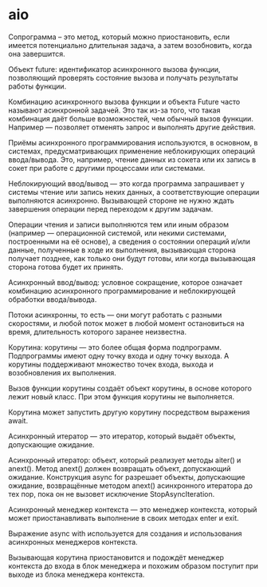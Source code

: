 # aio

Сопрограмма – это метод, который можно приостановить, если 
имеется потенциально длительная задача, а затем возобновить, 
когда она завершится.

Объект future: идентификатор асинхронного вызова функции, позволяющий проверять
состояние вызова и получать результаты работы функции.

Комбинацию асинхронного вызова функции и объекта Future часто называют асинхронной
задачей. Это так из-за того, что такая комбинация даёт больше возможностей, чем
обычный вызов функции. Например — позволяет отменять запрос и выполнять другие действия.

Приёмы асинхронного программирования используются, в основном, в системах, 
предусматривающих применение неблокирующих операций ввода/вывода. Это, например, чтение
данных из сокета или их запись в сокет при работе с другими процессами или системами.

Неблокирующий ввод/вывод — это когда программа запрашивает у системы чтение или запись
неких данных, а соответствующие операции выполняются асинхронно. Вызывающей стороне не
нужно ждать завершения операции перед переходом к другим задачам.

Операции чтения и записи выполняются тем или иным образом (например — операционной системой,
или некими системами, построенными на её основе), а сведения о состоянии операций и/или
данные, полученные в ходе их выполнения, вызывающая сторона получает позднее, как только
они будут готовы, или когда вызывающая сторона готова будет их принять.


Асинхронный ввод/вывод: условное сокращение, которое означает комбинацию асинхронного 
программирование и неблокирующей обработки ввода/вывода.

Потоки асинхронны, то есть — они могут работать с разными скоростями, и любой поток может 
в любой момент остановиться на время, длительность которого заранее неизвестна.

Корутина: корутины — это более общая форма подпрограмм. Подпрограммы имеют одну точку входа
и одну точку выхода. А корутины поддерживают множество точек входа, выхода и возобновления
их выполнения.

Вызов функции корутины создаёт объект корутины, в основе которого лежит новый класс.
При этом функция корутины не выполняется.

Корутина может запустить другую корутину посредством выражения await.

Асинхронный итератор — это итератор, который выдаёт объекты, допускающие ожидание.

Асинхронный итератор: объект, который реализует методы aiter() и anext(). Метод anext() должен
возвращать объект, допускающий ожидание. Конструкция async for разрешает объекты, допускающие
ожидание, возвращённые методом anext() асинхронного итератора до тех пор, пока он не вызовет 
исключение StopAsyncIteration.

Асинхронный менеджер контекста — это менеджер контекста, который может приостанавливать выполнение
в своих методах enter и exit.

Выражение async with используется для создания и использования асинхронных менеджеров контекста.

Вызывающая корутина приостановится и подождёт менеджер контекста до входа в блок менеджера и похожим 
образом поступит при выходе из блока менеджера контекста.
